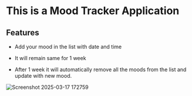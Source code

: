 # This is a Mood Tracker Application

## Features

* Add your mood in the list with date and time

* It will remain same for 1 week

* After 1 week it will automatically remove all the moods from the list and update with new mood.


![Screenshot 2025-03-17 172759](https://github.com/user-attachments/assets/f911f872-8735-4811-aec3-cf22497e9abf)
